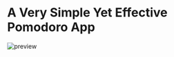 # A Very Simple Yet Effective Pomodoro App
![preview](https://user-images.githubusercontent.com/930046/177004925-267882f6-0992-46dd-9a9f-69dae89b9de8.png)
